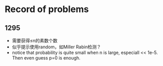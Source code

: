 # Record of problems

## 1295

+ 需要获得≤n的素数个数
+ 似乎提示使用random，如Miller Rabin检测？
+ notice that probability is quite small when n is large, especiall << 1e-5. Then even guess p=0 is enough.
